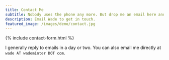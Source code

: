```yaml
---
title: Contact Me
subtitle: Nobody uses the phone any more. But drop me an email here and I'll get back to you.
description: Email Wade to get in touch.
featured_image: /images/demo/contact.jpg
---
```


{% include contact-form.html %}

I generally reply to emails in a day or two. You can also email me directly at `wade AT wademinter DOT com`.
